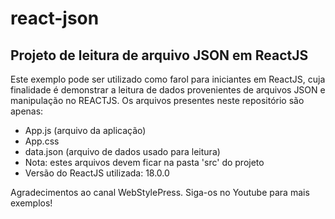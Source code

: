 # react-json
## Projeto de leitura de arquivo JSON em ReactJS ##
Este exemplo pode ser utilizado como farol para iniciantes em ReactJS, cuja finalidade é demonstrar a leitura de dados provenientes de arquivos JSON e manipulação no REACTJS.
Os arquivos presentes neste repositório são apenas:
- App.js (arquivo da aplicação)
- App.css
- data.json (arquivo de dados usado para leitura)
- Nota: estes arquivos devem ficar na pasta 'src' do projeto
- Versão do ReactJS utilizada: 18.0.0

Agradecimentos ao canal WebStylePress. Siga-os no Youtube para mais exemplos! 
